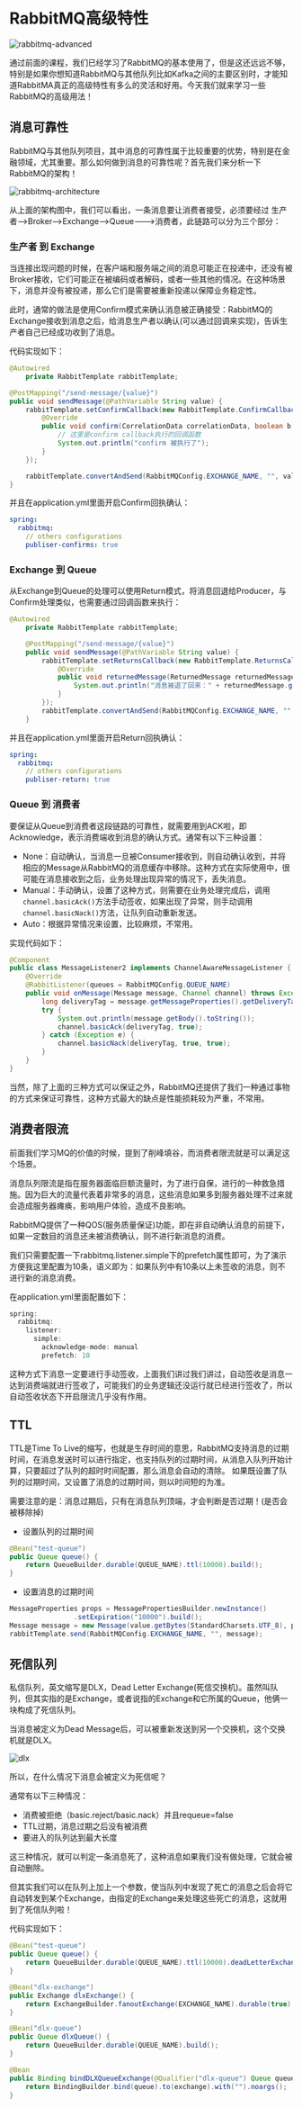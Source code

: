 # RabbitMQ高级特性

![rabbitmq-advanced](../../images/rabbit-mq/rabbitmq-advanced.jpeg)

通过前面的课程，我们已经学习了RabbitMQ的基本使用了，但是这还远远不够，特别是如果你想知道RabbitMQ与其他队列比如Kafka之间的主要区别时，才能知道RabbitMA真正的高级特性有多么的灵活和好用。今天我们就来学习一些RabbitMQ的高级用法！

## 消息可靠性

RabbitMQ与其他队列项目，其中消息的可靠性属于比较重要的优势，特别是在金融领域，尤其重要。那么如何做到消息的可靠性呢？首先我们来分析一下RabbitMQ的架构！

![rabbitmq-architecture](../../images/rabbit-mq/rabbitmq-architecture.png)

从上面的架构图中，我们可以看出，一条消息要让消费者接受，必须要经过 生产者-->Broker-->Exchange-->Queue--->消费者，此链路可以分为三个部分：
### 生产者 到 Exchange

当连接出现问题的时候，在客户端和服务端之间的消息可能正在投递中，还没有被Broker接收，它们可能正在被编码或者解码，或者一些其他的情况。在这种场景下，消息并没有被投递，那么它们是需要被重新投递以保障业务稳定性。

此时，通常的做法是使用Confirm模式来确认消息被正确接受：RabbitMQ的Exchange接收到消息之后，给消息生产者以确认(可以通过回调来实现)，告诉生产者自己已经成功收到了消息。

代码实现如下：
```java
@Autowired
    private RabbitTemplate rabbitTemplate;

@PostMapping("/send-message/{value}")
public void sendMessage(@PathVariable String value) {
    rabbitTemplate.setConfirmCallback(new RabbitTemplate.ConfirmCallback() {
        @Override
        public void confirm(CorrelationData correlationData, boolean b, String s) {
            // 这里是confirm callback执行的回调函数
            System.out.println("confirm 被执行了");
        }
    });

    rabbitTemplate.convertAndSend(RabbitMQConfig.EXCHANGE_NAME, "", value);
}
```

并且在application.yml里面开启Confirm回执确认：
```yml
spring:
  rabbitmq:
    // others configurations
    publiser-confirms: true
```
### Exchange 到 Queue

从Exchange到Queue的处理可以使用Return模式，将消息回退给Producer，与Confirm处理类似，也需要通过回调函数来执行：

```java
@Autowired
    private RabbitTemplate rabbitTemplate;

    @PostMapping("/send-message/{value}")
    public void sendMessage(@PathVariable String value) {
        rabbitTemplate.setReturnsCallback(new RabbitTemplate.ReturnsCallback() {
            @Override
            public void returnedMessage(ReturnedMessage returnedMessage) {
                System.out.println("消息被退了回来：" + returnedMessage.getMessage().toString());
            }
        });
        rabbitTemplate.convertAndSend(RabbitMQConfig.EXCHANGE_NAME, "", value);
    }
```

并且在application.yml里面开启Return回执确认：
```yml
spring:
  rabbitmq:
    // others configurations
    publiser-return: true
```

### Queue 到 消费者

要保证从Queue到消费者这段链路的可靠性，就需要用到ACK啦，即Acknowledge，表示消费端收到消息的确认方式。通常有以下三种设置：
* None：自动确认，当消息一旦被Consumer接收到，则自动确认收到，并将相应的Message从RabbitMQ的消息缓存中移除。这种方式在实际使用中，很可能在消息接收到之后，业务处理出现异常的情况下，丢失消息。
* Manual：手动确认，设置了这种方式，则需要在业务处理完成后，调用`channel.basicAck()`方法手动签收，如果出现了异常，则手动调用`channel.basicNack()`方法，让队列自动重新发送。
* Auto：根据异常情况来设置，比较麻烦，不常用。

实现代码如下：
```java
@Component
public class MessageListener2 implements ChannelAwareMessageListener {
    @Override
    @RabbitListener(queues = RabbitMQConfig.QUEUE_NAME)
    public void onMessage(Message message, Channel channel) throws Exception {
        long deliveryTag = message.getMessageProperties().getDeliveryTag();
        try {
            System.out.println(message.getBody().toString());
            channel.basicAck(deliveryTag, true);
        } catch (Exception e) {
            channel.basicNack(deliveryTag, true, true);
        }
    }
}
```

当然，除了上面的三种方式可以保证之外，RabbitMQ还提供了我们一种通过事物的方式来保证可靠性，这种方式最大的缺点是性能损耗较为严重，不常用。

## 消费者限流

前面我们学习MQ的价值的时候，提到了削峰填谷，而消费者限流就是可以满足这个场景。

消息队列限流是指在服务器面临巨额流量时，为了进行自保，进行的一种救急措施。因为巨大的流量代表着非常多的消息，这些消息如果多到服务器处理不过来就会造成服务器瘫痪，影响用户体验，造成不良影响。

RabbitMQ提供了一种QOS(服务质量保证)功能，即在非自动确认消息的前提下，如果一定数目的消息还未被消费确认，则不进行新消息的消费。

我们只需要配置一下rabbitmq.listener.simple下的prefetch属性即可，为了演示方便我这里配置为10条，语义即为：如果队列中有10条以上未签收的消息，则不进行新的消息消费。

在application.yml里面配置如下：
```java
spring:
  rabbitmq:
    listener:
      simple:
        acknowledge-mode: manual
        prefetch: 10
```

这种方式下消息一定要进行手动签收，上面我们讲过我们讲过，自动签收是消息一达到消费端就进行签收了，可能我们的业务逻辑还没运行就已经进行签收了，所以自动签收状态下开启限流几乎没有作用。

## TTL

TTL是Time To Live的缩写，也就是生存时间的意思，RabbitMQ支持消息的过期时间，在消息发送时可以进行指定，也支持队列的过期时间，从消息入队列开始计算，只要超过了队列的超时时间配置，那么消息会自动的清除。 如果既设置了队列的过期时间，又设置了消息的过期时间，则以时间短的为准。

需要注意的是：消息过期后，只有在消息队列顶端，才会判断是否过期！(是否会被移除掉)

* 设置队列的过期时间
```java
@Bean("test-queue")
public Queue queue() {
    return QueueBuilder.durable(QUEUE_NAME).ttl(10000).build();
}
```

* 设置消息的过期时间
```java
MessageProperties props = MessagePropertiesBuilder.newInstance()
                .setExpiration("10000").build();
Message message = new Message(value.getBytes(StandardCharsets.UTF_8), props);
rabbitTemplate.send(RabbitMQConfig.EXCHANGE_NAME, "", message);
```

## 死信队列

私信队列，英文缩写是DLX，Dead Letter Exchange(死信交换机)。虽然叫队列，但其实指的是Exchange，或者说指的Exchange和它所属的Queue，他俩一块构成了死信队列。

当消息被定义为Dead Message后，可以被重新发送到另一个交换机，这个交换机就是DLX。

![dlx](../../images/rabbit-mq/dlx.jpg)

所以，在什么情况下消息会被定义为死信呢？

通常有以下三种情况：
* 消费被拒绝（basic.reject/basic.nack）并且requeue=false
* TTL过期，消息过期之后没有被消费
* 要进入的队列达到最大长度

这三种情况，就可以判定一条消息死了，这种消息如果我们没有做处理，它就会被自动删除。

但其实我们可以在队列上加上一个参数，使当队列中发现了死亡的消息之后会将它自动转发到某个Exchange，由指定的Exchange来处理这些死亡的消息，这就用到了死信队列啦！

代码实现如下：
```java
@Bean("test-queue")
public Queue queue() {
    return QueueBuilder.durable(QUEUE_NAME).ttl(10000).deadLetterExchange("dlx-exchange").build();
}

@Bean("dlx-exchange")
public Exchange dlxExchange() {
    return ExchangeBuilder.fanoutExchange(EXCHANGE_NAME).durable(true).build();
}

@Bean("dlx-queue")
public Queue dlxQueue() {
    return QueueBuilder.durable(QUEUE_NAME).build();
}

@Bean
public Binding bindDLXQueueExchange(@Qualifier("dlx-queue") Queue queue, @Qualifier("dlx-exchange") Exchange exchange) {
    return BindingBuilder.bind(queue).to(exchange).with("").noargs();
}
```